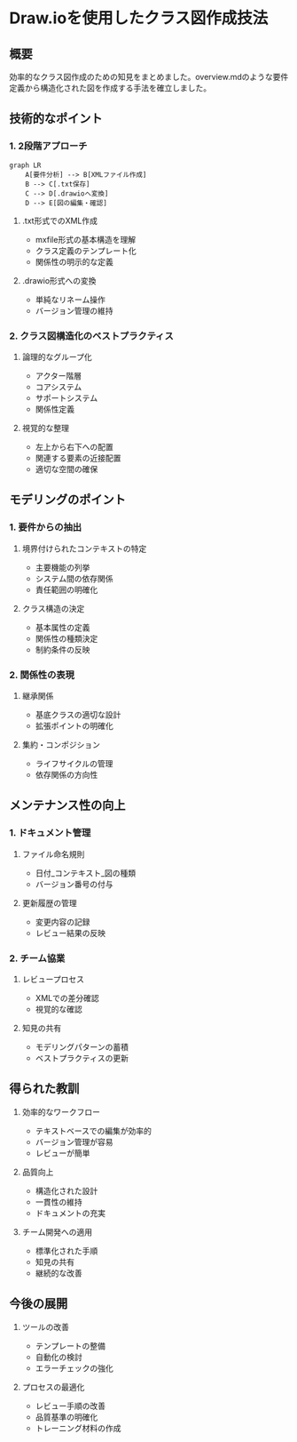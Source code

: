 # Draw.ioを使用したクラス図作成技法

## 概要

効率的なクラス図作成のための知見をまとめました。overview.mdのような要件定義から構造化された図を作成する手法を確立しました。

## 技術的なポイント

### 1. 2段階アプローチ

```mermaid
graph LR
    A[要件分析] --> B[XMLファイル作成]
    B --> C[.txt保存]
    C --> D[.drawioへ変換]
    D --> E[図の編集・確認]
```

1. .txt形式でのXML作成
   - mxfile形式の基本構造を理解
   - クラス定義のテンプレート化
   - 関係性の明示的な定義

2. .drawio形式への変換
   - 単純なリネーム操作
   - バージョン管理の維持

### 2. クラス図構造化のベストプラクティス

1. 論理的なグループ化
   - アクター階層
   - コアシステム
   - サポートシステム
   - 関係性定義

2. 視覚的な整理
   - 左上から右下への配置
   - 関連する要素の近接配置
   - 適切な空間の確保

## モデリングのポイント

### 1. 要件からの抽出

1. 境界付けられたコンテキストの特定
   - 主要機能の列挙
   - システム間の依存関係
   - 責任範囲の明確化

2. クラス構造の決定
   - 基本属性の定義
   - 関係性の種類決定
   - 制約条件の反映

### 2. 関係性の表現

1. 継承関係
   - 基底クラスの適切な設計
   - 拡張ポイントの明確化

2. 集約・コンポジション
   - ライフサイクルの管理
   - 依存関係の方向性

## メンテナンス性の向上

### 1. ドキュメント管理

1. ファイル命名規則
   - 日付_コンテキスト_図の種類
   - バージョン番号の付与

2. 更新履歴の管理
   - 変更内容の記録
   - レビュー結果の反映

### 2. チーム協業

1. レビュープロセス
   - XMLでの差分確認
   - 視覚的な確認

2. 知見の共有
   - モデリングパターンの蓄積
   - ベストプラクティスの更新

## 得られた教訓

1. 効率的なワークフロー
   - テキストベースでの編集が効率的
   - バージョン管理が容易
   - レビューが簡単

2. 品質向上
   - 構造化された設計
   - 一貫性の維持
   - ドキュメントの充実

3. チーム開発への適用
   - 標準化された手順
   - 知見の共有
   - 継続的な改善

## 今後の展開

1. ツールの改善
   - テンプレートの整備
   - 自動化の検討
   - エラーチェックの強化

2. プロセスの最適化
   - レビュー手順の改善
   - 品質基準の明確化
   - トレーニング材料の作成